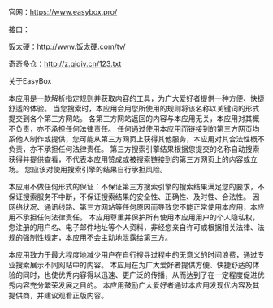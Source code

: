 官网：https://www.easybox.pro/

接口：

饭太硬：http://www.饭太硬.com/tv/

奇奇多仓：http://z.qiqiv.cn/123.txt



关于EasyBox

本应用是一款解析指定规则并获取内容的工具，为广大爱好者提供一种方便、快捷舒适的体验。
当您搜索时，本应用会用您所使用的规则将该名称以关键词的形式提交到各个第三方网站。
各第三方网站返回的内容与本应用无关，本应用对其概不负责，亦不承担任何法律责任。 
任何通过使用本应用而链接到的第三方网页均系他人制作或提供，您可能从第三方网页上获得其他服务，本应用对其合法性概不负责，亦不承担任何法律责任。
第三方搜索引擎结果根据您提交的名称自动搜索获得并提供查看，不代表本应用赞成或被搜索链接到的第三方网页上的内容或立场。 您应该对使用搜索引擎的结果自行承担风险。

本应用不做任何形式的保证：不保证第三方搜索引擎的搜索结果满足您的要求，不保证搜索服务不中断，不保证搜索结果的安全性、正确性、及时性、合法性。
因网络状况、通讯线路、第三方网站等任何原因而导致您不能正常使用本应用，本应用不承担任何法律责任。 
本应用尊重并保护所有使用本应用用户的个人隐私权，您注册的用户名、电子邮件地址等个人资料，非经您亲自许可或根据相关法律、法规的强制性规定，本应用不会主动地泄露给第三方。

本应用致力于最大程度地减少用户在自行搜寻过程中的无意义的时间浪费，通过专业搜索展示不同网站中的内容。 
本应用在为广大爱好者提供方便、快捷舒适的体验的同时，也使优秀内容得以迅速、更广泛的传播，从而达到了在一定程度促进优秀内容充分繁荣发展之目的。
本应用鼓励广大爱好者通过本应用发现优内容及其提供商，并建议观看正版内容。
